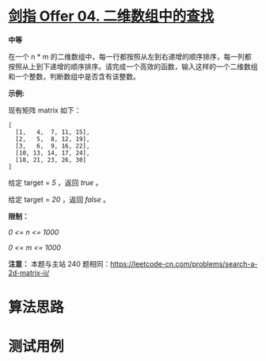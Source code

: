 # [剑指 Offer 04. 二维数组中的查找][cnTitle]

**中等**

在一个 n * m 的二维数组中，每一行都按照从左到右递增的顺序排序，每一列都按照从上到下递增的顺序排序。请完成一个高效的函数，输入这样的一个二维数组和一个整数，判断数组中是否含有该整数。



**示例:** 

现有矩阵 matrix 如下：

```
[
  [1,   4,  7, 11, 15],
  [2,   5,  8, 12, 19],
  [3,   6,  9, 16, 22],
  [10, 13, 14, 17, 24],
  [18, 21, 23, 26, 30]
]

```

给定 target =  *5* ，返回  *true* 。

给定 target =  *20* ，返回  *false* 。



**限制：** 

 *0 <= n <= 1000* 

 *0 <= m <= 1000* 



**注意：** 本题与主站 240 题相同：https://leetcode-cn.com/problems/search-a-2d-matrix-ii/




# 算法思路

# 测试用例
```
```

[cnTitle]: https://leetcode-cn.com/problems/er-wei-shu-zu-zhong-de-cha-zhao-lcof/
